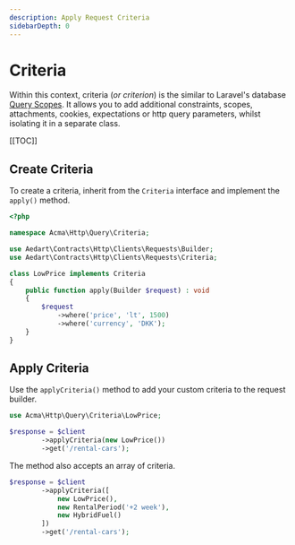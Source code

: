 ```yaml
---
description: Apply Request Criteria
sidebarDepth: 0
---
```


# Criteria

Within this context, criteria (_or criterion_) is the similar to Laravel's database [Query Scopes](https://laravel.com/docs/10.x/eloquent#query-scopes).
It allows you to add additional constraints, scopes, attachments, cookies, expectations or http query parameters, whilst isolating it in a separate class.  

[[TOC]]

## Create Criteria

To create a criteria, inherit from the `Criteria` interface and implement the `apply()` method.

```php
<?php

namespace Acma\Http\Query\Criteria;

use Aedart\Contracts\Http\Clients\Requests\Builder;
use Aedart\Contracts\Http\Clients\Requests\Criteria;

class LowPrice implements Criteria
{
    public function apply(Builder $request) : void
    {
        $request
            ->where('price', 'lt', 1500)
            ->where('currency', 'DKK');
    }
}
```

## Apply Criteria

Use the `applyCriteria()` method to add your custom criteria to the request builder.

```php
use Acma\Http\Query\Criteria\LowPrice;

$response = $client
        ->applyCriteria(new LowPrice())
        ->get('/rental-cars');
```

The method also accepts an array of criteria.

```php
$response = $client
        ->applyCriteria([
            new LowPrice(),
            new RentalPeriod('+2 week'),
            new HybridFuel()
        ])
        ->get('/rental-cars');
```
